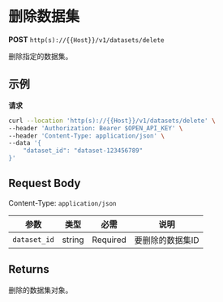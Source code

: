 # 删除数据集

**POST** `http(s)://{{Host}}/v1/datasets/delete`

删除指定的数据集。

## 示例

**请求**
```bash
curl --location 'http(s)://{{Host}}/v1/datasets/delete' \
--header 'Authorization: Bearer $OPEN_API_KEY' \
--header 'Content-Type: application/json' \
--data '{
    "dataset_id": "dataset-123456789"
}'
```

## Request Body
Content-Type: `application/json`

| 参数 | 类型 | 必需 | 说明 |
|-----|------|------|------|
| `dataset_id` | string | Required | 要删除的数据集ID |

## Returns
删除的数据集对象。
